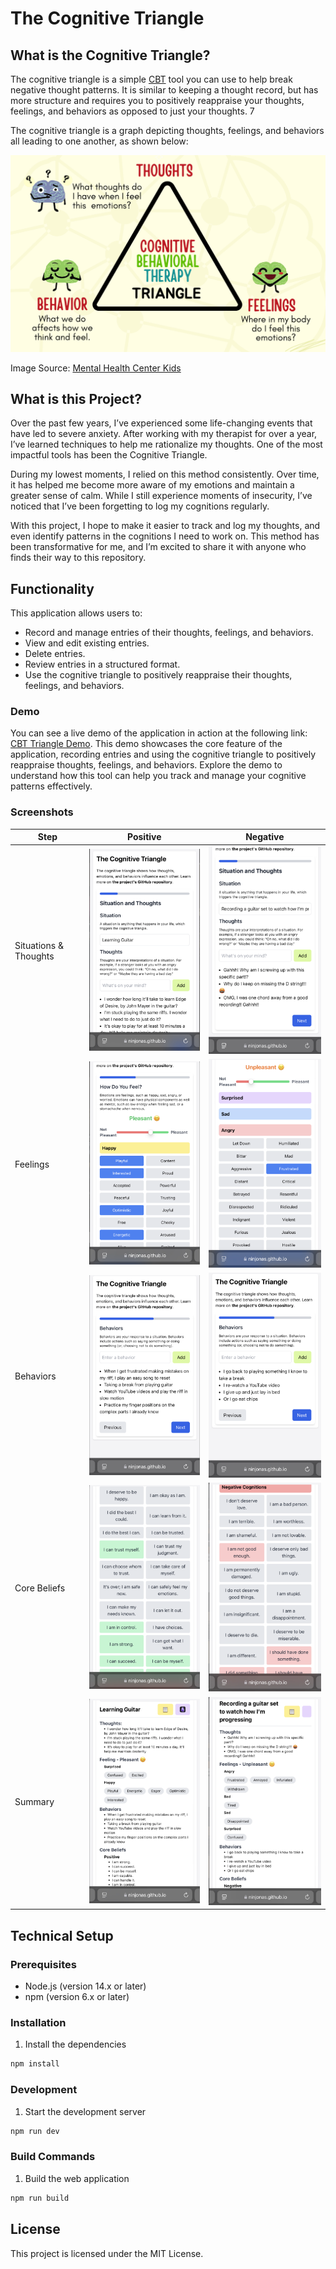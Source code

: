 # The Cognitive Triangle

## What is the Cognitive Triangle?

The cognitive triangle is a simple [CBT](https://aanmc.org/naturopathic-medicine/cognitive-triangle-cbt/) tool you can use to help break negative thought patterns. It is
similar to keeping a thought record, but has more structure and requires you to positively reappraise your thoughts, feelings, and behaviors as opposed to just your
thoughts. 7

The cognitive triangle is a graph depicting thoughts, feelings, and behaviors all leading to one another, as shown below:

<img src="doc/Cognitive_Triangle.png" />

Image Source: [Mental Health Center Kids](https://mentalhealthcenterkids.com/blogs/articles/cbt-triangle/)

## What is this Project?

Over the past few years, I’ve experienced some life-changing events that have led to severe anxiety. After working with my therapist for over a year, I’ve learned
techniques to help me rationalize my thoughts. One of the most impactful tools has been the Cognitive Triangle.

During my lowest moments, I relied on this method consistently. Over time, it has helped me become more aware of my emotions and maintain a greater sense of calm. While I
still experience moments of insecurity, I’ve noticed that I’ve been forgetting to log my cognitions regularly.

With this project, I hope to make it easier to track and log my thoughts, and even identify patterns in the cognitions I need to work on. This method has been
transformative for me, and I’m excited to share it with anyone who finds their way to this repository.

## Functionality

This application allows users to:

- Record and manage entries of their thoughts, feelings, and behaviors.
- View and edit existing entries.
- Delete entries.
- Review entries in a structured format.
- Use the cognitive triangle to positively reappraise their thoughts, feelings, and behaviors.

### Demo

You can see a live demo of the application in action at the following link: [CBT Triangle Demo](https://ninjonas.github.io/cbt-triangle/). This demo showcases the core
feature of the application, recording entries and using the cognitive triangle to positively reappraise thoughts, feelings, and behaviors. Explore the demo to understand
how this tool can help you track and manage your cognitive patterns effectively.

### Screenshots

| Step                  | Positive                                   | Negative                                   |
| --------------------- | ------------------------------------------ | ------------------------------------------ |
| Situations & Thoughts | <img src="doc/positive1.png" width="300"/> | <img src="doc/negative1.png" width="300"/> |
| Feelings              | <img src="doc/positive2.png" width="300"/> | <img src="doc/negative2.png" width="300"/> |
| Behaviors             | <img src="doc/positive3.png" width="300"/> | <img src="doc/negative3.png" width="300"/> |
| Core Beliefs          | <img src="doc/positive4.png" width="300"/> | <img src="doc/negative4.png" width="300"/> |
| Summary               | <img src="doc/positive5.png" width="300"/> | <img src="doc/negative5.png" width="300"/> |

## Technical Setup

### Prerequisites

- Node.js (version 14.x or later)
- npm (version 6.x or later)

### Installation

1. Install the dependencies

```sh
npm install
```

### Development

1. Start the development server

```sh
npm run dev
```

### Build Commands

1. Build the web application

```sh
npm run build
```

## License

This project is licensed under the MIT License.

